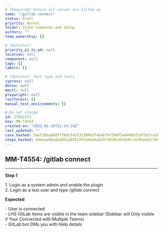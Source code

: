 ```yaml
---
# (Required) Ensure all values are filled up
name: "/gitlab connect"
status: Draft
priority: Normal
folder: Slash Commands and Setup
authors: ""
team_ownership: []

# (Optional)
priority_p1_to_p4: null
location: null
component: null
tags: []
labels: []

# (Optional) Test type and tools
cypress: null
detox: null
mmctl: null
playwright: null
rainforest: []
manual_test_environments: []

# Do not change
id: 17862271
key: MM-T4554
created_on: "2022-01-26T22:14:24Z"
last_updated: ""
case_hashed: 3aef3bba89d7ff941f43533309b2f464bfbf29df5e84d8b519f5b7ca2b3c5ad9e30fd1d633a6d7e6116f0d34019204c2
steps_hashed: e6eeae0ba4addd1a93919f544eb6a4347d82014036d6c1b30aed2c3d929bd9e04f954d9cccf374a2a5242c9920a33c9d
---
```


<!-- (Auto-generated) Based on frontmatter's "key" and "name" -->

## MM-T4554: /gitlab connect

---

**Step 1**

1\. Login as a system admin and enable the plugin\
2\. Login as a test user and type /gitlab connect

**Expected**

\- User is connected\
\- LHS GitLab items are visible in the team sidebar (Sidebar will Only visible if Your Connected with Multiple Teams)\
\- GitLab bot DMs you with Help details
